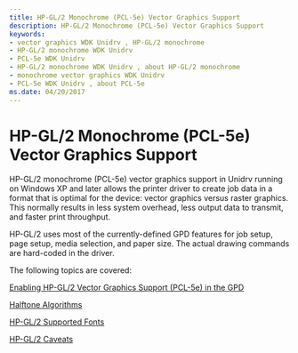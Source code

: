 ```yaml
---
title: HP-GL/2 Monochrome (PCL-5e) Vector Graphics Support
description: HP-GL/2 Monochrome (PCL-5e) Vector Graphics Support
keywords:
- vector graphics WDK Unidrv , HP-GL/2 monochrome
- HP-GL/2 monochrome WDK Unidrv
- PCL-5e WDK Unidrv
- HP-GL/2 monochrome WDK Unidrv , about HP-GL/2 monochrome
- monochrome vector graphics WDK Unidrv
- PCL-5e WDK Unidrv , about PCL-5e
ms.date: 04/20/2017
---
```


# HP-GL/2 Monochrome (PCL-5e) Vector Graphics Support





HP-GL/2 monochrome (PCL-5e) vector graphics support in Unidrv running on Windows XP and later allows the printer driver to create job data in a format that is optimal for the device: vector graphics versus raster graphics. This normally results in less system overhead, less output data to transmit, and faster print throughput.

HP-GL/2 uses most of the currently-defined GPD features for job setup, page setup, media selection, and paper size. The actual drawing commands are hard-coded in the driver.

The following topics are covered:

[Enabling HP-GL/2 Vector Graphics Support (PCL-5e) in the GPD](enabling-hp-gl-2-vector-graphics-support--pcl-5e--in-the-gpd.md)

[Halftone Algorithms](halftone-algorithms.md)

[HP-GL/2 Supported Fonts](hp-gl-2-supported-fonts.md)

[HP-GL/2 Caveats](hp-gl-2-caveats.md)

 

 




